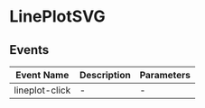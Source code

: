 # LinePlotSVG

## Events

<!-- @vuese:LinePlotSVG:events:start -->
|Event Name|Description|Parameters|
|---|---|---|
|lineplot-click|-|-|

<!-- @vuese:LinePlotSVG:events:end -->


